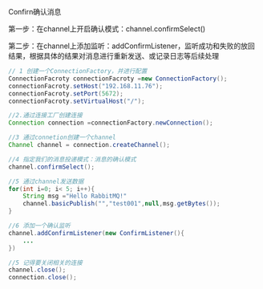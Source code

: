 Confirn确认消息

第一步：在channel上开启确认模式：channel.confirmSelect()

第二步：在channel上添加监听：addConfirmListener，监听成功和失败的放回结果，根据具体的结果对消息进行重新发送、或记录日志等后续处理

```java
// 1 创建一个ConnectionFactory，并进行配置
ConnectionFacroty connectionFacroty =new ConnectionFactory();
connectionFacroty.setHost("192.168.11.76");
connectionFacroty.setPort(5672);
connectionFacroty.setVirtualHost("/");

//2.通过连接工厂创建连接
Connection connection =connectionFactory.newConnection();

//3 通过connetion创建一个channel
Channel channel = connection.createChannel();

//4 指定我们的消息投递模式：消息的确认模式
channel.confirmSelect();

//5 通过channel发送数据
for(int i=0; i< 5; i++){
    String msg ="Hello RabbitMQ!"
    channel.basicPublish("","test001",null,msg.getBytes());
}

//6 添加一个确认监听
channel.addConfirmListener(new ConfirmListener(){
    ...
})

//5 记得要关闭相关的连接
channel.close();
connection.close();
```

